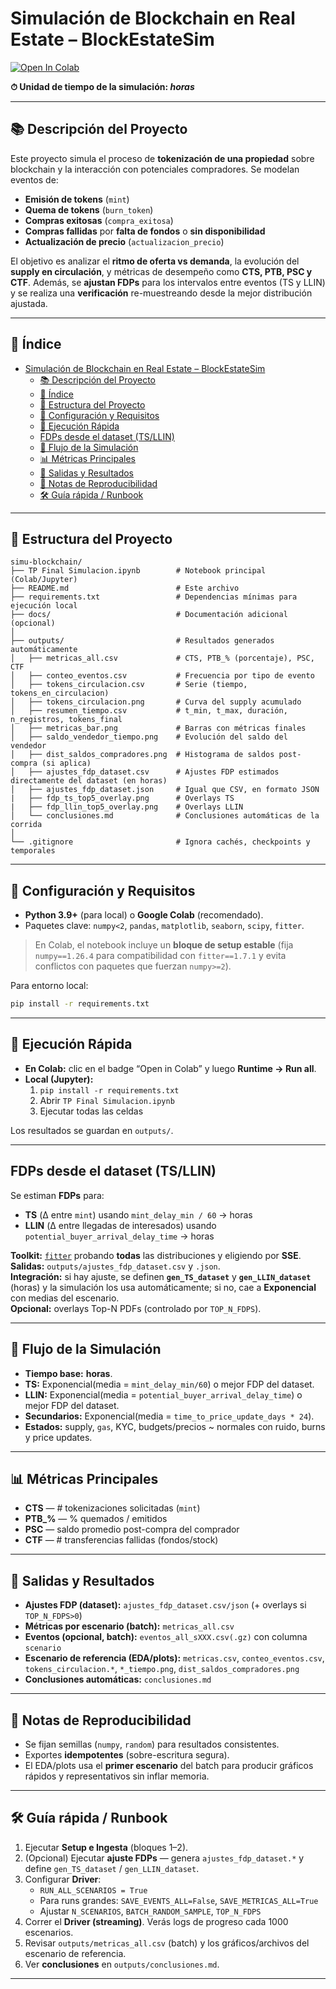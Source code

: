 # Simulación de Blockchain en Real Estate – BlockEstateSim

[![Open In Colab](https://colab.research.google.com/assets/colab-badge.svg)](https://colab.research.google.com/github/juliadp/simu-blockchain/blob/main/TP%20Final%20Simulacion.ipynb)

**⏱ Unidad de tiempo de la simulación: _horas_**

---

## 📚 Descripción del Proyecto
Este proyecto simula el proceso de **tokenización de una propiedad** sobre blockchain y la interacción con potenciales compradores. Se modelan eventos de:
- **Emisión de tokens** (`mint`)
- **Quema de tokens** (`burn_token`)
- **Compras exitosas** (`compra_exitosa`)
- **Compras fallidas** por **falta de fondos** o **sin disponibilidad**
- **Actualización de precio** (`actualizacion_precio`)

El objetivo es analizar el **ritmo de oferta vs demanda**, la evolución del **supply en circulación**, y métricas de desempeño como **CTS, PTB, PSC y CTF**. Además, se **ajustan FDPs** para los intervalos entre eventos (TS y LLIN) y se realiza una **verificación** re-muestreando desde la mejor distribución ajustada.

---

## 📑 Índice
- [Simulación de Blockchain en Real Estate – BlockEstateSim](#simulación-de-blockchain-en-real-estate--blockestatesim)
  - [📚 Descripción del Proyecto](#-descripción-del-proyecto)
  - [📑 Índice](#-índice)
  - [📂 Estructura del Proyecto](#-estructura-del-proyecto)
  - [🧩 Configuración y Requisitos](#-configuración-y-requisitos)
  - [🚀 Ejecución Rápida](#-ejecución-rápida)
  - [FDPs desde el dataset (TS/LLIN)](#fdps-desde-el-dataset-tsllin)
  - [🔁 Flujo de la Simulación](#-flujo-de-la-simulación)
  - [📊 Métricas Principales](#-métricas-principales)
  - [🧾 Salidas y Resultados](#-salidas-y-resultados)
  - [🎯 Notas de Reproducibilidad](#-notas-de-reproducibilidad)
  - [🛠 Guía rápida / Runbook](#-guía-rápida--runbook)

---

## 📂 Estructura del Proyecto
```
simu-blockchain/
├── TP Final Simulacion.ipynb        # Notebook principal (Colab/Jupyter)
├── README.md                        # Este archivo
├── requirements.txt                 # Dependencias mínimas para ejecución local
├── docs/                            # Documentación adicional (opcional)
│
├── outputs/                         # Resultados generados automáticamente
│   ├── metricas_all.csv             # CTS, PTB_% (porcentaje), PSC, CTF
│   ├── conteo_eventos.csv           # Frecuencia por tipo de evento
│   ├── tokens_circulacion.csv       # Serie (tiempo, tokens_en_circulacion)
│   ├── tokens_circulacion.png       # Curva del supply acumulado
│   ├── resumen_tiempo.csv           # t_min, t_max, duración, n_registros, tokens_final
│   ├── metricas_bar.png             # Barras con métricas finales
│   ├── saldo_vendedor_tiempo.png    # Evolución del saldo del vendedor
│   ├── dist_saldos_compradores.png  # Histograma de saldos post-compra (si aplica)
│   ├── ajustes_fdp_dataset.csv      # Ajustes FDP estimados directamente del dataset (en horas)
│   ├── ajustes_fdp_dataset.json     # Igual que CSV, en formato JSON
|   ├── fdp_ts_top5_overlay.png      # Overlays TS
|   ├── fdp_llin_top5_overlay.png    # Overlays LLIN
│   └── conclusiones.md              # Conclusiones automáticas de la corrida
│
└── .gitignore                       # Ignora cachés, checkpoints y temporales
```

---

## 🧩 Configuración y Requisitos
- **Python 3.9+** (para local) o **Google Colab** (recomendado).
- Paquetes clave: `numpy<2`, `pandas`, `matplotlib`, `seaborn`, `scipy`, `fitter`.

> En Colab, el notebook incluye un **bloque de setup estable** (fija `numpy==1.26.4` para compatibilidad con `fitter==1.7.1` y evita conflictos con paquetes que fuerzan `numpy>=2`).

Para entorno local:
```bash
pip install -r requirements.txt
```

---

## 🚀 Ejecución Rápida
- **En Colab:** clic en el badge “Open in Colab” y luego **Runtime → Run all**.  
- **Local (Jupyter):**
  1) `pip install -r requirements.txt`  
  2) Abrir `TP Final Simulacion.ipynb`  
  3) Ejecutar todas las celdas  

Los resultados se guardan en `outputs/`.

---

## FDPs desde el dataset (TS/LLIN)
Se estiman **FDPs** para:
- **TS** (Δ entre `mint`) usando `mint_delay_min / 60` → horas
- **LLIN** (Δ entre llegadas de interesados) usando `potential_buyer_arrival_delay_time` → horas

**Toolkit:** [`fitter`](https://github.com/cokelaer/fitter) probando **todas** las distribuciones y eligiendo por **SSE**.  
**Salidas:** `outputs/ajustes_fdp_dataset.csv` y `.json`.  
**Integración:** si hay ajuste, se definen **`gen_TS_dataset`** y **`gen_LLIN_dataset`** (horas) y la simulación los usa automáticamente; si no, cae a **Exponencial** con medias del escenario.  
**Opcional:** overlays Top-N PDFs (controlado por `TOP_N_FDPS`).

---

## 🔁 Flujo de la Simulación
- **Tiempo base:** **horas**.
- **TS:** Exponencial(media = `mint_delay_min/60`) o mejor FDP del dataset.
- **LLIN:** Exponencial(media = `potential_buyer_arrival_delay_time`) o mejor FDP del dataset.
- **Secundarios:** Exponencial(media = `time_to_price_update_days * 24`).
- **Estados:** supply, `gas`, KYC, budgets/precios ~ normales con ruido, burns y price updates.

---

## 📊 Métricas Principales
- **CTS** — # tokenizaciones solicitadas (`mint`)
- **PTB_%** — % quemados / emitidos
- **PSC** — saldo promedio post-compra del comprador
- **CTF** — # transferencias fallidas (fondos/stock) 

---

## 🧾 Salidas y Resultados
- **Ajustes FDP (dataset):** `ajustes_fdp_dataset.csv/json` (+ overlays si `TOP_N_FDPS>0`)
- **Métricas por escenario (batch):** `metricas_all.csv`
- **Eventos (opcional, batch):** `eventos_all_sXXX.csv(.gz)` con columna `scenario`
- **Escenario de referencia (EDA/plots):** `metricas.csv`, `conteo_eventos.csv`, `tokens_circulacion.*`, `*_tiempo.png`, `dist_saldos_compradores.png`
- **Conclusiones automáticas:** `conclusiones.md`

---

## 🎯 Notas de Reproducibilidad
- Se fijan semillas (`numpy`, `random`) para resultados consistentes.
- Exportes **idempotentes** (sobre-escritura segura).
- El EDA/plots usa el **primer escenario** del batch para producir gráficos rápidos y representativos sin inflar memoria. 

---

## 🛠 Guía rápida / Runbook
1. Ejecutar **Setup e Ingesta** (bloques 1–2).  
2. (Opcional) Ejecutar **ajuste FDPs** — genera `ajustes_fdp_dataset.*` y define `gen_TS_dataset` / `gen_LLIN_dataset`.  
3. Configurar **Driver**:
   - `RUN_ALL_SCENARIOS = True`
   - Para runs grandes: `SAVE_EVENTS_ALL=False`, `SAVE_METRICAS_ALL=True`
   - Ajustar `N_SCENARIOS`, `BATCH_RANDOM_SAMPLE`, `TOP_N_FDPS`
4. Correr el **Driver (streaming)**. Verás logs de progreso cada 1000 escenarios.
5. Revisar `outputs/metricas_all.csv` (batch) y los gráficos/archivos del escenario de referencia.
6. Ver **conclusiones** en `outputs/conclusiones.md`.

---